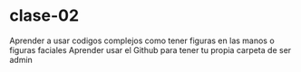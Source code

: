 # clase-02
Aprender a usar codigos complejos como tener figuras en las manos o figuras faciales
Aprender usar el Github para tener tu propia carpeta de ser admin

##
